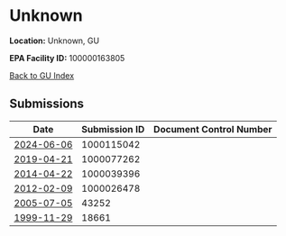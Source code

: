 # Unknown

**Location:** Unknown, GU

**EPA Facility ID:** 100000163805

[Back to GU Index](../../index.md)

## Submissions

| Date | Submission ID | Document Control Number |
|------|--------------|-------------------------|
| [2024-06-06](submissions/1000115042.md) | 1000115042 |  |
| [2019-04-21](submissions/1000077262.md) | 1000077262 |  |
| [2014-04-22](submissions/1000039396.md) | 1000039396 |  |
| [2012-02-09](submissions/1000026478.md) | 1000026478 |  |
| [2005-07-05](submissions/43252.md) | 43252 |  |
| [1999-11-29](submissions/18661.md) | 18661 |  |
